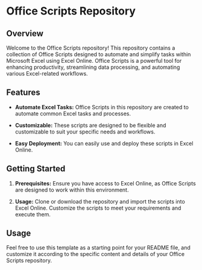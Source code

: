 # Office Scripts Repository

## Overview

Welcome to the Office Scripts repository! This repository contains a collection of Office Scripts designed to automate and simplify tasks within Microsoft Excel using Excel Online. Office Scripts is a powerful tool for enhancing productivity, streamlining data processing, and automating various Excel-related workflows.

## Features

- **Automate Excel Tasks:** Office Scripts in this repository are created to automate common Excel tasks and processes.

- **Customizable:** These scripts are designed to be flexible and customizable to suit your specific needs and workflows.

- **Easy Deployment:** You can easily use and deploy these scripts in Excel Online.

## Getting Started

1. **Prerequisites:** Ensure you have access to Excel Online, as Office Scripts are designed to work within this environment.

2. **Usage:** Clone or download the repository and import the scripts into Excel Online. Customize the scripts to meet your requirements and execute them.


## Usage
Feel free to use this template as a starting point for your README file, and customize it according to the specific content and details of your Office Scripts repository.
